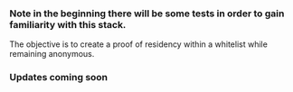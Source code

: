 ### Note in the beginning there will be some tests in order to gain familiarity with this stack. 

The objective is to create a proof of residency within a whitelist while remaining anonymous. 

### Updates coming soon